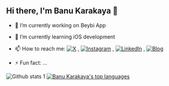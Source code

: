## Hi there, I'm Banu Karakaya 👋

- 🔭 I’m currently working on Beybi App
- 🌱 I’m currently learning iOS development
- 📫 How to reach me: 
   [![X](https://img.shields.io/badge/-X-1DA1F2?style=flat&logo=x&logoColor=black)](https://x.com/NrbnKarakaya) , [![Instagram](https://img.shields.io/badge/-Instagram-E4405F?style=flat&logo=instagram&logoColor=white)](https://instagram.com/karakayanurbanu) , [![LinkedIn](https://img.shields.io/badge/-LinkedIn-0077B5?style=flat&logo=linkedin&logoColor=white)](https://www.linkedin.com/in/BanuKarakaya) , [![Blog](https://img.shields.io/badge/-Blog-FF5722?style=flat&logo=blogger&logoColor=white)](https://banukarakaya.com)



- ⚡ Fun fact: ...


 ![Github stats 1](https://github-readme-stats.vercel.app/api?username=BanuKarakaya&show_icons=true&theme=catppuccin_latte) 
 [![Banu Karakaya's top languages](https://github-readme-stats.vercel.app/api/top-langs/?username=BanuKarakaya&theme=catppuccin_latte)](https://github.com/BanuKarakaya/github-readme-stats)


